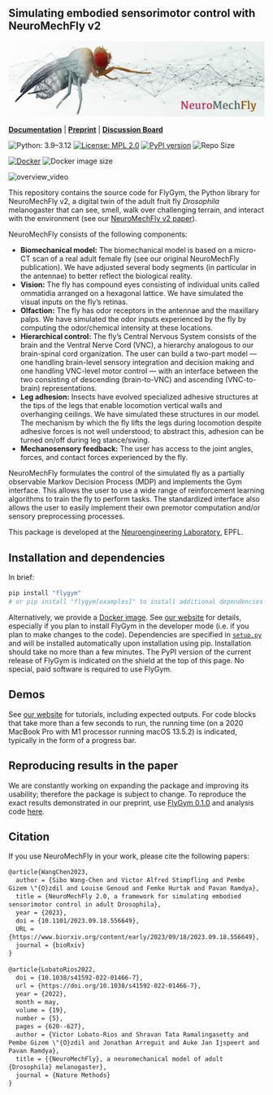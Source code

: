 ## Simulating embodied sensorimotor control with NeuroMechFly v2

![](https://github.com/NeLy-EPFL/_media/blob/main/flygym/banner_large.jpg?raw=true)

[**Documentation**](https://neuromechfly.org/) | [**Preprint**](https://www.biorxiv.org/content/10.1101/2023.09.18.556649) | [**Discussion Board**](https://github.com/NeLy-EPFL/flygym/discussions)

![Python: 3.9–3.12](https://img.shields.io/badge/python-3.9%E2%80%933.12-blue)
[![License: MPL 2.0](https://img.shields.io/badge/License-Apache%202.0-blue.svg)](https://github.com/NeLy-EPFL/flygym/blob/main/LICENSE)
[![PyPI version](https://badge.fury.io/py/flygym.svg)](https://badge.fury.io/py/flygym)
![Repo Size](https://img.shields.io/github/repo-size/NeLy-EPFL/flygym)

[![Docker](https://img.shields.io/badge/docker-%230db7ed.svg?style=for-the-badge&logo=docker&logoColor=white)](https://hub.docker.com/r/nelyepfl/flygym)
![Docker image size](https://img.shields.io/docker/image-size/nelyepfl/flygym/latest)



![overview_video](https://github.com/NeLy-EPFL/_media/blob/main/flygym/overview_video.gif?raw=true)

This repository contains the source code for FlyGym, the Python library for NeuroMechFly v2, a digital twin of the adult fruit fly *Drosophila* melanogaster that can see, smell, walk over challenging terrain, and interact with the environment (see our [NeuroMechFly v2 paper](https://www.biorxiv.org/content/10.1101/2023.09.18.556649)).

NeuroMechFly consists of the following components:
- **Biomechanical model:** The biomechanical model is based on a micro-CT scan of a real adult female fly (see our original NeuroMechFly publication). We have adjusted several body segments (in particular in the antennae) to better reflect the biological reality.
- **Vision:** The fly has compound eyes consisting of individual units called ommatidia arranged on a hexagonal lattice. We have simulated the visual inputs on the fly’s retinas.
- **Olfaction:** The fly has odor receptors in the antennae and the maxillary palps. We have simulated the odor inputs experienced by the fly by computing the odor/chemical intensity at these locations.
- **Hierarchical control:** The fly’s Central Nervous System consists of the brain and the Ventral Nerve Cord (VNC), a hierarchy analogous to our brain-spinal cord organization. The user can build a two-part model — one handling brain-level sensory integration and decision making and one handling VNC-level motor control — with an interface between the two consisting of descending (brain-to-VNC) and ascending (VNC-to-brain) representations.
- **Leg adhesion:** Insects have evolved specialized adhesive structures at the tips of the legs that enable locomotion vertical walls and overhanging ceilings. We have simulated these structures in our model. The mechanism by which the fly lifts the legs during locomotion despite adhesive forces is not well understood; to abstract this, adhesion can be turned on/off during leg stance/swing.
- **Mechanosensory feedback:** The user has access to the joint angles, forces, and contact forces experienced by the fly.

NeuroMechFly formulates the control of the simulated fly as a partially observable Markov Decision Process (MDP) and implements the Gym interface. This allows the user to use a wide range of reinforcement learning algorithms to train the fly to perform tasks. The standardized interface also allows the user to easily implement their own premotor computation and/or sensory preprocessing processes.

This package is developed at the [Neuroengineering Laboratory](https://www.epfl.ch/labs/ramdya-lab/), EPFL.

## Installation and dependencies
In brief:
```bash
pip install "flygym"
# or pip install "flygym[examples]" to install additional dependencies needed for examples
```

Alternatively, we provide a [Docker image](https://hub.docker.com/r/nelyepfl/flygym). See [our website](https://neuromechfly.org/installation.html) for details, especially if you plan to install FlyGym in the developer mode (i.e. if you plan to make changes to the code). Dependencies are specified in [`setup.py`](https://github.com/NeLy-EPFL/flygym/blob/main/setup.py) and will be installed automatically upon installation using pip. Installation should take no more than a few minutes. The PyPI version of the current release of FlyGym is indicated on the shield at the top of this page. No special, paid software is required to use FlyGym.

## Demos
See [our website](https://neuromechfly.org/tutorials/index.html) for tutorials, including expected outputs. For code blocks that take more than a few seconds to run, the running time (on a 2020 MacBook Pro with M1 processor running macOS 13.5.2) is indicated, typically in the form of a progress bar.

## Reproducing results in the paper
We are constantly working on expanding the package and improving its usability; therefore the package is subject to change. To reproduce the exact results demonstrated in our preprint, use [FlyGym 0.1.0](https://github.com/NeLy-EPFL/flygym/releases/tag/v0.1.0) and analysis code [here](https://github.com/NeLy-EPFL/nmf2-paper).


## Citation
If you use NeuroMechFly in your work, please cite the following papers:
```
@article{WangChen2023,
  author = {Sibo Wang-Chen and Victor Alfred Stimpfling and Pembe Gizem \"{O}zdil and Louise Genoud and Femke Hurtak and Pavan Ramdya},
  title = {NeuroMechFly 2.0, a framework for simulating embodied sensorimotor control in adult Drosophila},
  year = {2023},
  doi = {10.1101/2023.09.18.556649},
  URL = {https://www.biorxiv.org/content/early/2023/09/18/2023.09.18.556649},
  journal = {bioRxiv}
}

@article{LobatoRios2022,
  doi = {10.1038/s41592-022-01466-7},
  url = {https://doi.org/10.1038/s41592-022-01466-7},
  year = {2022},
  month = may,
  volume = {19},
  number = {5},
  pages = {620--627},
  author = {Victor Lobato-Rios and Shravan Tata Ramalingasetty and Pembe Gizem \"{O}zdil and Jonathan Arreguit and Auke Jan Ijspeert and Pavan Ramdya},
  title = {{NeuroMechFly}, a neuromechanical model of adult {Drosophila} melanogaster},
  journal = {Nature Methods}
}
```